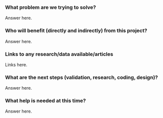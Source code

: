 ### What problem are we trying to solve?

Answer here.

### Who will benefit (directly and indirectly) from this project?

Answer here.

### Links to any research/data available/articles

Links here.

### What are the next steps (validation, research, coding, design)? 

Answer here.

### What help is needed at this time?

Answer here.
